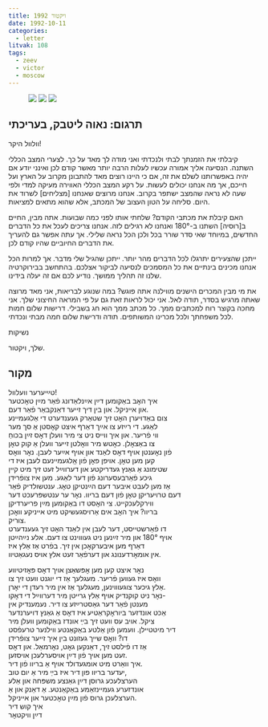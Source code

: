 ```yaml
---
title: ויקטור 1992
date: 1992-10-11
categories:
  - letter
litvak: 108
tags:
  - zeev
  - victor
  - moscow
---
```


<figure class="half">
    <a  href="/pupko-papers/assets/images/1992-10-11-victor-1.jpg">
    <img src="/pupko-papers/assets/images/1992-10-11-victor-1.jpg"></a>
    <a  href="/pupko-papers/assets/images/1992-10-11-victor-2.jpg">
    <img src="/pupko-papers/assets/images/1992-10-11-victor-2.jpg"></a>
    <a  href="/pupko-papers/assets/images/1992-10-11-victor-3.jpg">
    <img src="/pupko-papers/assets/images/1992-10-11-victor-3.jpg"></a>
</figure>

## תרגום: נאוה ליטבק, בעריכתי
וולוול היקר!

קיבלתי את הזמנתך לבתי ולנכדתי ואני מודה לך מאד על כך. לצערי המצב הכללי השתנה.
הנסיעה אליך אמורה עכשיו לעלות הרבה יותר מאשר קודם לכן ואינני יודע אם יהיה באפשרותנו
לשלם את זה, אם כי היינו רוצים מאד להתבונן מקרוב על הארץ ועל חייכם, אך מה אנחנו יכולים
לעשות.
על רקע המצב הכללי האווירה מעיקה למדי ולפי שעה לא נראה שהמצב ישתפר בקרוב.
אנחנו מרוצים שאנחנו [מצליחים] לשרוד את היום. סליחה על הטון העצוב של המכתב, אלא שהוא
מתאים למציאות.

האם קיבלת את מכתבי הקודם? שלחתי אותו לפני כמה שבועות.
אתה מבין, החיים ב[רוסיה] השתנו ב-180° ואנחנו לא רגילים לזה. אנחנו צריכים לעכל את כל
הדברים החדשים, במיוחד שאי סדר שורר בכל ולכן הכל נראה שלילי. אך עתה אפשר גם להעריך
את הדברים החיוביים שהיו קודם לכן.

ייתכן שהצעירים יתרגלו לכל הדברים מהר יותר. ייתכן שהגיל שלי מדבר.
אך למרות הכל אנחנו מכינים בינתיים את כל המסמכים לנסיעה לביקור אצלכם.
בהתחשב בבירוקרטיה שלנו זה תהליך ממושך. נודיע לכם אם זה יעלה בידינו.

את מי מבין המכרים הישנים מווילנה אתה פוגש?
במה שנוגע לבריאות, אני מאד מרוצה שאתה מרגיש בסדר, תודה לאל. אני יכול לראות זאת גם
על פי המראה החיצוני שלך. אני מחכה בקוצר רוח למכתבים ממך. כל מכתב ממך הוא חג בשבילי.
דרישות שלום חמות לכל משפחתך ולכל מכרינו המשותפים. תודה ודרישת שלום חמה מבתי ונכדתי.

נשיקות

שלך, ויקטור.


## מקור
טײַיערער וועלוול!  
איך האׇב באַקומען דײַן אײַנלאַדונג פֿאַר מײַן טאׇכטער  
און אייניקל. און בין דיך זייער דאַנקבאַר פֿאַר דעם.  
צום באַדויערן האׇט זיך שטאַרק געענדערט די אַלגעמיינע  
לאַגע. די רײַזע צו אײַך דאַרף איצט קאׇסטן אַ סך מער  
ווי פֿריער. און איך ווייס ניט צי מיר וועלן דאׇס זײַן בכוחַ  
צו באַצאׇלן. כאׇטש מיר וואׇלטן זייער וועלן אַ קוק טאׇן  
פֿון נאׇענטן אויף דאׇס לאַנד און אויף אײַער לעבן. נאׇר וואׇס  
קען מען טאׇן. אויפן פאׇן פֿון אַַלגעמיינעם לעבן איז די  
שטימונג אַ גאַנץ געדריקטע און דערווײַל זעט זיך מיט קיין  
גיכע פֿאַרבעסערונג פֿון דער לאַגע. מען איז צופֿרידן  
אַז מען לעבט איבער דעם הײַנטיקן טאׇג. ענטשולדיק פֿאַר  
דעם טרויעריקן טאׇן פֿון דעם בריוו. נאׇר ער ענטשפּרעכט דער  
ווירקלעכקייט. צי האׇסט דו באַקומען מײַן פריערדיקן  
בריוו? איך האׇב אים אַרויסגעשיקט מיט אייניקע וואׇכן  
צוריק.  
דו פֿאַרשטייסט, דער לעבן אין לאַנד האׇט זיך געענדערט  
אויף 180° און מיר זײַנען  ניט געוווינט צו דעם. אלע נײַהײַטן  
דאַרף מען איבערקאׇכן אין זיך. בפֿרט אַז אַלץ איז  
אין אומאׇרדענונג און דערפֿאַר זעט אלץ אויס נעגאַטיוו.  
  
נאׇר איצט קען מען אׇפּשאַצן אויך דאׇס פּאׇזיטיווע  
וואׇס איז געווען פֿריער. מעגלעך אַז די יוגנט וועט זיך צו  
אַלץ גיכער צוגעוווינען, מעגלעך אַז אין מיר רעדן די יאׇרן.  
נאׇר ניט קוקנדיק אויף אַלץ גרייטן מיר דערווײַל די דאׇקו-  
מענטן פֿאַר דער גאַסטרײַזע צו דיר. נעמענדיק אין  
אַכט אונדזער ביוראׇקראַטיע איז דאׇס אַ גאַנץ דויערנדער  
ציקל. אויב עס וועט זיך בײַ אונדז באַקומען וועלן מיר  
דיר מיטטײלן. וועמען פֿון אַלטע באַקאַנטע ווילנער טרעפֿסט  
דו? וואׇס שייך געזונט בין איך זייער צופֿרידן  
אַז דו פֿילסט זיך, דאַנקען גאׇט, נאׇרמאַל. און דאׇס  
זעט מען אויך פֿון דײַן אויסערלעכן אויסזען.  
איך וואַרט מיט אומגעדולד אויף אַ בריוו פֿון דיר.  
יעדער בריוו פון דיר איז בײַ מיר אַ יום טוב,  
הערצלעכע גרוסן דײַן גאַנצע משפּחה און אַלע  
אונדזערע געמיינזאַמע באַקאַנטע. אַ דאַנק און אַ  
הערצלעכן גרוס פֿון מײַן טאׇכטער און אייניקל.  
איך קוש דיר  
דײַן וויקטאׇר  

